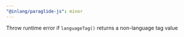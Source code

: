 ```yaml
---
"@inlang/paraglide-js": minor
---
```


Throw runtime error if `languageTag()` returns a non-language tag value
